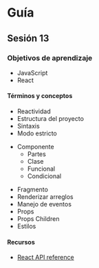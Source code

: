 # Guía
## Sesión 13
### Objetivos de aprendizaje
- JavaScript
- React
#### Términos y conceptos
- Reactividad
- Estructura del proyecto
- Sintaxis
- Modo estricto
* Componente
  - Partes
  - Clase
  - Funcional
  - Condicional
- Fragmento
- Renderizar arreglos
- Manejo de eventos
- Props
- Props Children
- Estilos
#### Recursos
- [React API reference](https://react.dev/reference/react)
